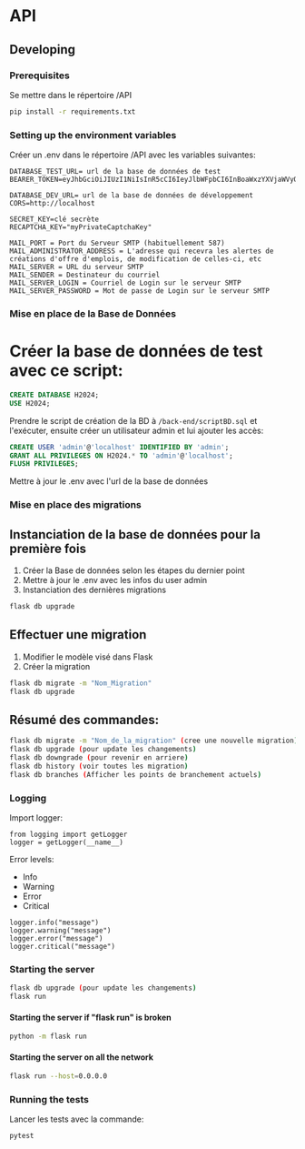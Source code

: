 # API

## Developing

### Prerequisites
Se mettre dans le répertoire /API
```bash
pip install -r requirements.txt
```

### Setting up the environment variables
Créer un .env dans le répertoire /API avec les variables suivantes:
```env
DATABASE_TEST_URL= url de la base de données de test
BEARER_TOKEN=eyJhbGciOiJIUzI1NiIsInR5cCI6IeyJlbWFpbCI6InBoaWxzYXVjaWVyQGdtYWlsLmNvbSIsImV4cCI6MTcxMDnNk6hD83xlj9

DATABASE_DEV_URL= url de la base de données de développement
CORS=http://localhost

SECRET_KEY=clé secrète
RECAPTCHA_KEY="myPrivateCaptchaKey"

MAIL_PORT = Port du Serveur SMTP (habituellement 587)
MAIL_ADMINISTRATOR_ADDRESS = L'adresse qui recevra les alertes de créations d'offre d'emplois, de modification de celles-ci, etc
MAIL_SERVER = URL du serveur SMTP
MAIL_SENDER = Destinateur du courriel
MAIL_SERVER_LOGIN = Courriel de Login sur le serveur SMTP
MAIL_SERVER_PASSWORD = Mot de passe de Login sur le serveur SMTP
```

### Mise en place de la Base de Données

# Créer la base de données de test avec ce script:

```sql
CREATE DATABASE H2024;
USE H2024;
```
Prendre le script de création de la BD à `/back-end/scriptBD.sql` et l'exécuter, ensuite créer un utilisateur admin et lui ajouter les accès:
```sql
CREATE USER 'admin'@'localhost' IDENTIFIED BY 'admin';
GRANT ALL PRIVILEGES ON H2024.* TO 'admin'@'localhost';
FLUSH PRIVILEGES;
```
Mettre à jour le .env avec l'url de la base de données

### Mise en place des migrations

## Instanciation de la base de données pour la première fois
1. Créer la Base de données selon les étapes du dernier point
2. Mettre à jour le .env avec les infos du user admin
3. Instanciation des dernières migrations
```bash
flask db upgrade
```

## Effectuer une migration

1. Modifier le modèle visé dans Flask
2. Créer la migration
```bash
flask db migrate -m "Nom_Migration"
flask db upgrade
```

## Résumé des commandes:
```bash
flask db migrate -m "Nom_de_la_migration" (cree une nouvelle migration)
flask db upgrade (pour update les changements)
flask db downgrade (pour revenir en arriere)
flask db history (voir toutes les migration)
flask db branches (Afficher les points de branchement actuels)
```

### Logging
Import logger:
```
from logging import getLogger
logger = getLogger(__name__)
```

Error levels:
- Info
- Warning
- Error
- Critical

```
logger.info("message")
logger.warning("message")
logger.error("message")
logger.critical("message")
```

### Starting the server
```bash
flask db upgrade (pour update les changements)
flask run
```

#### Starting the server if "flask run" is broken
```bash
python -m flask run
```

#### Starting the server on all the network
```bash
flask run --host=0.0.0.0
```

### Running the tests

Lancer les tests avec la commande:
```bash
pytest
```
